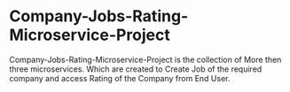 # Company-Jobs-Rating-Microservice-Project
Company-Jobs-Rating-Microservice-Project is the collection of More then three microservices. Which are created to Create Job of the required company and access Rating of the Company from End User.
